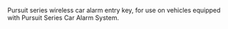Pursuit series wireless car alarm entry key, for use on vehicles equipped with Pursuit Series Car Alarm System.